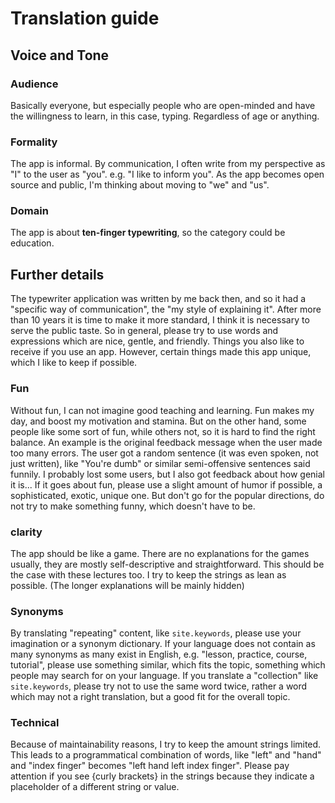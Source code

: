 # Translation guide

## Voice and Tone

### Audience

Basically everyone, but especially people who are open-minded and have the willingness to learn, in this case, typing. Regardless of age or anything.

### Formality

The app is informal. By communication, I often write from my perspective as "I" to the user as "you". e.g. "I like to inform you". As the app becomes open source and public, I'm thinking about moving to "we" and "us".

### Domain

The app is about **ten-finger typewriting**, so the category could be education.

## Further details

The typewriter application was written by me back then, and so it had a "specific way of communication", the "my style of explaining it". After more than 10 years it is time to make it more standard, I think it is necessary to serve the public taste. So in general, please try to use words and expressions which are nice, gentle, and friendly. Things you also like to receive if you use an app. However, certain things made this app unique, which I like to keep if possible.

### Fun

Without fun, I can not imagine good teaching and learning. Fun makes my day, and boost my motivation and stamina. But on the other hand, some people like some sort of fun, while others not, so it is hard to find the right balance. An example is the original feedback message when the user made too many errors. The user got a random sentence (it was even spoken, not just written), like "You're dumb" or similar semi-offensive sentences said funnily. I probably lost some users, but I also got feedback about how genial it is... If it goes about fun, please use a slight amount of humor if possible, a sophisticated, exotic, unique one. But don't go for the popular directions, do not try to make something funny, which doesn't have to be.

### clarity

The app should be like a game. There are no explanations for the games usually, they are mostly self-descriptive and straightforward. This should be the case with these lectures too. I try to keep the strings as lean as possible. (The longer explanations will be mainly hidden)

### Synonyms

By translating "repeating" content, like `site.keywords`, please use your imagination or a synonym dictionary. If your language does not contain as many synonyms as many exist in English, e.g. "lesson, practice, course, tutorial", please use something similar, which fits the topic, something which people may search for on your language. If you translate a "collection" like `site.keywords`, please try not to use the same word twice, rather a word which may not a right translation, but a good fit for the overall topic.

### Technical

Because of maintainability reasons, I try to keep the amount strings limited. This leads to a programmatical combination of words, like "left" and "hand" and "index finger" becomes "left hand left index finger". Please pay attention if you see {curly brackets} in the strings because they indicate a placeholder of a different string or value.
